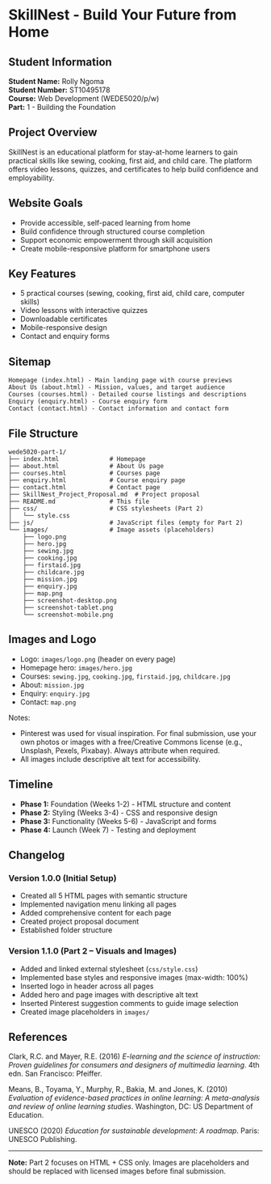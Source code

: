 # SkillNest - Build Your Future from Home

## Student Information
**Student Name:** Rolly Ngoma  
**Student Number:** ST10495178  
**Course:** Web Development (WEDE5020/p/w)  
**Part:** 1 - Building the Foundation

## Project Overview

SkillNest is an educational platform for stay-at-home learners to gain practical skills like sewing, cooking, first aid, and child care. The platform offers video lessons, quizzes, and certificates to help build confidence and employability.

## Website Goals
- Provide accessible, self-paced learning from home
- Build confidence through structured course completion
- Support economic empowerment through skill acquisition
- Create mobile-responsive platform for smartphone users

## Key Features
- 5 practical courses (sewing, cooking, first aid, child care, computer skills)
- Video lessons with interactive quizzes
- Downloadable certificates
- Mobile-responsive design
- Contact and enquiry forms

## Sitemap
```
Homepage (index.html) - Main landing page with course previews
About Us (about.html) - Mission, values, and target audience
Courses (courses.html) - Detailed course listings and descriptions
Enquiry (enquiry.html) - Course enquiry form
Contact (contact.html) - Contact information and contact form
```

## File Structure
```
wede5020-part-1/
├── index.html              # Homepage
├── about.html              # About Us page
├── courses.html            # Courses page
├── enquiry.html            # Course enquiry page
├── contact.html            # Contact page
├── SkillNest_Project_Proposal.md  # Project proposal
├── README.md               # This file
├── css/                    # CSS stylesheets (Part 2)
│   └── style.css
├── js/                     # JavaScript files (empty for Part 2)
└── images/                 # Image assets (placeholders)
    ├── logo.png
    ├── hero.jpg
    ├── sewing.jpg
    ├── cooking.jpg
    ├── firstaid.jpg
    ├── childcare.jpg
    ├── mission.jpg
    ├── enquiry.jpg
    ├── map.png
    ├── screenshot-desktop.png
    ├── screenshot-tablet.png
    └── screenshot-mobile.png
```

## Images and Logo
- Logo: `images/logo.png` (header on every page)
- Homepage hero: `images/hero.jpg`
- Courses: `sewing.jpg`, `cooking.jpg`, `firstaid.jpg`, `childcare.jpg`
- About: `mission.jpg`
- Enquiry: `enquiry.jpg`
- Contact: `map.png`

Notes:
- Pinterest was used for visual inspiration. For final submission, use your own photos or images with a free/Creative Commons license (e.g., Unsplash, Pexels, Pixabay). Always attribute when required.
- All images include descriptive alt text for accessibility.

## Timeline
- **Phase 1:** Foundation (Weeks 1-2) - HTML structure and content
- **Phase 2:** Styling (Weeks 3-4) - CSS and responsive design
- **Phase 3:** Functionality (Weeks 5-6) - JavaScript and forms
- **Phase 4:** Launch (Week 7) - Testing and deployment

## Changelog
### Version 1.0.0 (Initial Setup)
- Created all 5 HTML pages with semantic structure
- Implemented navigation menu linking all pages
- Added comprehensive content for each page
- Created project proposal document
- Established folder structure

### Version 1.1.0 (Part 2 – Visuals and Images)
- Added and linked external stylesheet (`css/style.css`)
- Implemented base styles and responsive images (max-width: 100%)
- Inserted logo in header across all pages
- Added hero and page images with descriptive alt text
- Inserted Pinterest suggestion comments to guide image selection
- Created image placeholders in `images/`

## References
Clark, R.C. and Mayer, R.E. (2016) *E-learning and the science of instruction: Proven guidelines for consumers and designers of multimedia learning*. 4th edn. San Francisco: Pfeiffer.

Means, B., Toyama, Y., Murphy, R., Bakia, M. and Jones, K. (2010) *Evaluation of evidence-based practices in online learning: A meta-analysis and review of online learning studies*. Washington, DC: US Department of Education.

UNESCO (2020) *Education for sustainable development: A roadmap*. Paris: UNESCO Publishing.

---

**Note:** Part 2 focuses on HTML + CSS only. Images are placeholders and should be replaced with licensed images before final submission.
